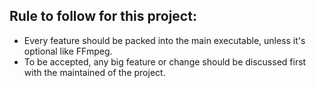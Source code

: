 ## Rule to follow for this project:

* Every feature should be packed into the main executable, unless it's optional like FFmpeg.
* To be accepted, any big feature or change should be discussed first with the maintained of the project.
